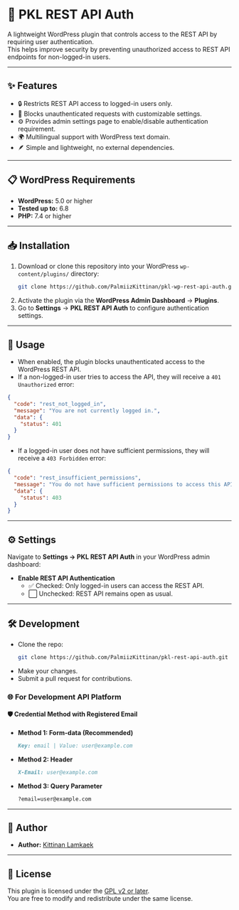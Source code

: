 # 🔐 PKL REST API Auth

A lightweight WordPress plugin that controls access to the REST API by requiring user authentication.  
This helps improve security by preventing unauthorized access to REST API endpoints for non-logged-in users.

---

## ✨ Features

- 🔒 Restricts REST API access to logged-in users only.
- 🚫 Blocks unauthenticated requests with customizable settings.
- ⚙️ Provides admin settings page to enable/disable authentication requirement.
- 🌍 Multilingual support with WordPress text domain.
- 🪶 Simple and lightweight, no external dependencies.

---

## 📋 WordPress Requirements

- **WordPress:** 5.0 or higher
- **Tested up to:** 6.8
- **PHP:** 7.4 or higher

---

## 📥 Installation

1. Download or clone this repository into your WordPress `wp-content/plugins/` directory:
   ```bash
   git clone https://github.com/PalmiizKittinan/pkl-wp-rest-api-auth.git
   ```
2. Activate the plugin via the **WordPress Admin Dashboard** → **Plugins**.
3. Go to **Settings** → **PKL REST API Auth** to configure authentication settings.

---

## 🚀 Usage

- When enabled, the plugin blocks unauthenticated access to the WordPress REST API.
- If a non-logged-in user tries to access the API, they will receive a `401 Unauthorized` error:

```json
{
  "code": "rest_not_logged_in",
  "message": "You are not currently logged in.",
  "data": {
    "status": 401
  }
}
```

- If a logged-in user does not have sufficient permissions, they will receive a `403 Forbidden` error:

```json
{
  "code": "rest_insufficient_permissions",
  "message": "You do not have sufficient permissions to access this API.",
  "data": {
    "status": 403
  }
}
```

---

## ⚙️ Settings

Navigate to **Settings → PKL REST API Auth** in your WordPress admin dashboard:

- **Enable REST API Authentication**
    - ✅ Checked: Only logged-in users can access the REST API.
    - ⬜ Unchecked: REST API remains open as usual.

---

## 🛠️ Development

- Clone the repo:
  ```bash
  git clone https://github.com/PalmiizKittinan/pkl-rest-api-auth.git
  ```
- Make your changes.
- Submit a pull request for contributions.

### 🌐 For Development API Platform

#### 🛡️ Credential Method with Registered Email

- **Method 1: Form-data (Recommended)**
  ```markdown
  Key: email | Value: user@example.com
  ```
- **Method 2: Header**
  ```markdown
  X-Email: user@example.com
  ```
- **Method 3: Query Parameter**
  ```markdown
  ?email=user@example.com
  ```

---

## 👤 Author

- **Author:** [Kittinan Lamkaek](https://github.com/PalmiizKittinan)

---

## 📄 License

This plugin is licensed under the [GPL v2 or later](https://www.gnu.org/licenses/gpl-2.0.html).  
You are free to modify and redistribute under the same license.
